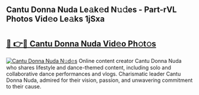 ## Cantu Donna Nuda Le𝚊k𝚎d N𝚞𝚍es - Part-rVL Photos Vid𝚎o Le𝚊ks 1jSxa

# <h2><a href="http://fbbxm0.evod.top/?m=Cantu+Donna+Nuda">🔗 👉🔴 Cantu Donna Nuda Vid𝚎o Ph𝚘t𝚘s</a></h2>

[![Cantu Donna Nuda N𝚞d𝚎s](https://i.imgur.com/8V9OHl7.gif)](http://fbbxm0.evod.top/?m=Cantu+Donna+Nuda)
Online content creator Cantu Donna Nuda who shares lifestyle and dance-themed content, including solo and collaborative dance performances and vlogs. Charismatic leader Cantu Donna Nuda, admired for their vision, passion, and unwavering commitment to their cause. 
